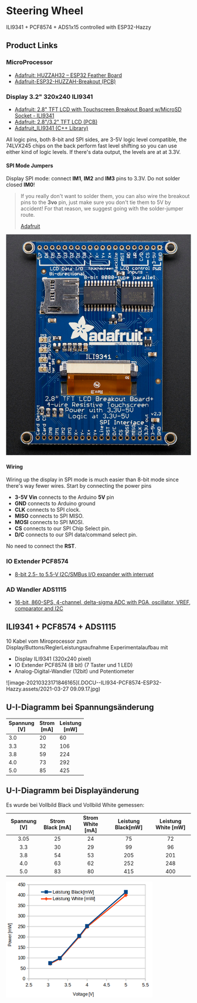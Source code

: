 # Steering Wheel

ILI9341 + PCF8574  + ADS1x15 controlled with ESP32-Hazzy

## Product Links

### MicroProcessor

- [Adafruit: HUZZAH32 – ESP32 Feather Board](https://www.adafruit.com/product/3405)
- [Adafruit-ESP32-HUZZAH-Breakout (PCB)](https://github.com/adafruit/Adafruit-ESP32-HUZZAH-Breakout-PCB)

### Display 3.2" 320x240 ILI9341

- [Adafruit: 2.8" TFT LCD with Touchscreen Breakout Board w/MicroSD Socket - ILI9341](https://www.adafruit.com/product/1770)
- [Adafruit: 2.8"/3.2" TFT LCD (PCB)](https://learn.adafruit.com/adafruit-2-8-and-3-2-color-tft-touchscreen-breakout-v2/downloads)
- [Adafruit_ILI9341 (C++ Library)](https://github.com/adafruit/Adafruit_ILI9341)

All logic pins, both 8-bit and SPI sides, are 3-5V logic level  compatible, the 74LVX245 chips on the back perform fast level shifting  so you can use either kind of logic levels. If there's data output, the  levels are at at 3.3V.

#### SPI Mode Jumpers

Display SPI mode: connect **IM1**, **IM2** and **IM3** pins to 3.3V. Do not solder closed **IM0**!

> If you really don't want to solder them, you can also wire the breakout pins to the **3vo** pin, just make sure you don't tie them to 5V by accident! For that reason, we suggest going with the solder-jumper route.
>
> [Adafruit](https://learn.adafruit.com/adafruit-2-8-and-3-2-color-tft-touchscreen-breakout-v2/pinouts)

![image-20210420060135949](DOCU--ILI934-PCF8574-ESP32-Hazzy.assets/image-20210420060135949.png)

#### Wiring

Wiring up the display in SPI mode is much easier than  8-bit mode since there's way fewer wires. Start by connecting the power  pins

- **3-5V Vin** connects to the Arduino **5V** pin
- **GND** connects to Arduino ground
- **CLK** connects to SPI clock.
- **MISO** connects to SPI MISO.
- **MOSI** connects to SPI MOSI.
- **CS** connects to our SPI Chip Select pin.
- **D/C** connects to our SPI data/command select pin.

No need to connect the **RST**.

### IO Extender PCF8574

- [8-bit 2.5- to 5.5-V I2C/SMBus I/O expander with interrupt](https://www.ti.com/product/PCF8574)

### AD Wandler ADS1115

- [16-bit, 860-SPS, 4-channel, delta-sigma ADC with PGA, oscillator, VREF, comparator and I2C](https://www.ti.com/product/ADS1115)

## ILI9341 + PCF8574 + ADS1115

10 Kabel vom Miroprocessor zum Display/Buttons/ReglerLeistungsaufnahme Experimentalaufbau mit

- Display ILI9341 (320x240 pixel)
- IO Extender PCF8574 (8 bit) (7 Taster und 1 LED)
- Analog-Digital-Wandler (12bit) und Potentiometer

![image-20210323171846165](.DOCU--ILI934-PCF8574-ESP32-Hazzy.assets/2021-03-27 09.09.17.jpg)

## U-I-Diagramm bei Spannungsänderung


| Spannung<br />[V] | Strom<br />[mA] | Leistung<br />[mW] |
| - | - | - |
| 3.0 | 20 | 60 |
| 3.3 | 32 | 106 |
| 3.8 | 59 | 224 |
| 4.0 | 73 | 292 |
| 5.0 | 85 | 425 |

## U-I-Diagramm bei Displayänderung

Es wurde bei Vollbild Black und Vollbild White gemessen:


| Spannung [V] | Strom Black  [mA] | Strom White  [mA] | Leistung Black[mW] | Leistung White  [mW] |
| :-: | :-: | :-: | :-: | :-: |
| 3.05 | 25 | 24 | 75 | 72 |
| 3.3 | 30 | 29 | 99 | 96 |
| 3.8 | 54 | 53 | 205 | 201 |
| 4.0 | 63 | 62 | 252 | 248 |
| 5.0 | 83 | 80 | 415 | 400 |

![image-20210327121949117](DOCU--ILI934-PCF8574-ESP32-Hazzy.assets/image-20210327121949117.png)